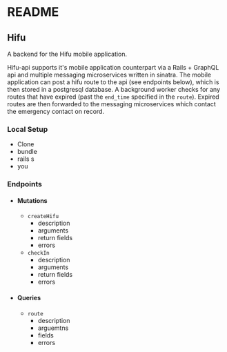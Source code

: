 # README

## Hifu

A backend for the Hifu mobile application.

Hifu-api supports it's mobile application counterpart via a Rails + GraphQL api and multiple messaging microservices written in sinatra.  The mobile application can post a hifu route to the api (see endpoints below), which is then stored in a postgresql database. A background worker checks for any routes that have expired (past the `end_time` specified in the `route`). Expired routes are then forwarded to the messaging microservices which contact the emergency contact on record.

### Local Setup
 - Clone
 - bundle
 - rails s
 - you


### Endpoints

- #### Mutations
  - `createHifu`
    - description
    - arguments
    - return fields
    - errors
  - `checkIn`
    - description
    - arguments
    - return fields
    - errors
- #### Queries
  - `route`
    - description
    - arguemtns
    - fields
    - errors
  

